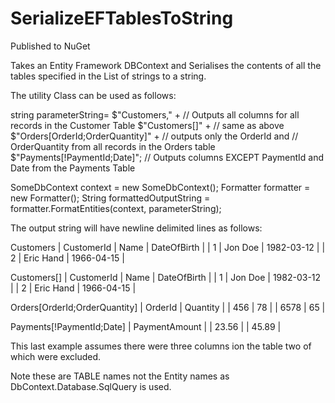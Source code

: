# SerializeEFTablesToString
Published to NuGet

Takes an Entity Framework DBContext and Serialises the contents of all the tables specified in the List of strings to a string. 

The utility Class can be used as follows:

string parameterString= $"Customers," +                    // Outputs all columns for all records in the Customer Table
                        $"Customers[]" +                   // same as above
                        $"Orders[OrderId;OrderQuantity]" + // outputs only the OrderId and 
                                                           // OrderQuantity from all records in the Orders table
                        $"Payments[!PaymentId;Date]";      // Outputs columns  EXCEPT PaymentId and Date from the Payments Table



SomeDbContext context = new SomeDbContext();
Formatter formatter = new Formatter();
String formattedOutputString = formatter.FormatEntities(context, parameterString);

The output string will have newline delimited lines as follows:

Customers
| CustomerId | Name      | DateOfBirth |
| 1          | Jon Doe   | 1982-03-12  |
| 2          | Eric Hand | 1966-04-15  |

Customers[]
| CustomerId | Name      | DateOfBirth |
| 1          | Jon Doe   | 1982-03-12  |
| 2          | Eric Hand | 1966-04-15  |

Orders[OrderId;OrderQuantity]
| OrderId | Quantity |
| 456     | 78       |
| 6578    | 65       |


Payments[!PaymentId;Date]
| PaymentAmount |
| 23.56         |
| 45.89         |

This last example assumes there were three columns ion the table two of which were excluded.

Note these are TABLE names not the Entity names as DbContext.Database.SqlQuery is used.
